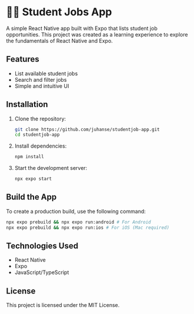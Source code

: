 # 🧑‍🎓 Student Jobs App

A simple React Native app built with Expo that lists student job opportunities. This project was created as a learning experience to explore the fundamentals of React Native and Expo.

## Features
- List available student jobs
- Search and filter jobs
- Simple and intuitive UI

## Installation

1. Clone the repository:
   ```sh
   git clone https://github.com/juhanse/studentjob-app.git
   cd studentjob-app
   ```
2. Install dependencies:
   ```sh
   npm install
   ```
3. Start the development server:
   ```sh
   npx expo start
   ```

## Build the App

To create a production build, use the following command:
```sh
npx expo prebuild && npx expo run:android # For Android
npx expo prebuild && npx expo run:ios # For iOS (Mac required)
```

## Technologies Used
- React Native
- Expo
- JavaScript/TypeScript

## License
This project is licensed under the MIT License.
